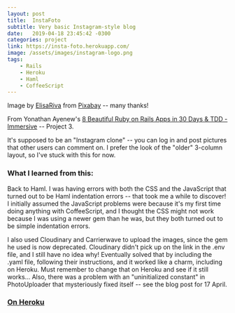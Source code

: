 ```yaml
---
layout: post
title:  InstaFoto
subtitle: Very basic Instagram-style blog
date:   2019-04-18 23:45:42 -0300
categories: project
link: https://insta-foto.herokuapp.com/
image: /assets/images/instagram-logo.png
tags:  
    - Rails
    - Heroku
    - Haml
    - CoffeeScript
---
```

Image by [ElisaRiva](https://pixabay.com/users/ElisaRiva-1348268/?utm_source=link-attribution&utm_medium=referral&utm_campaign=image&utm_content=1834010) from [Pixabay](https://pixabay.com/?utm_source=link-attribution&utm_medium=referral&utm_campaign=image&utm_content=1834010) -- many thanks! 

From Yonathan Ayenew's [8 Beautiful Ruby on Rails Apps in 30 Days & TDD - Immersive](https://www.udemy.com/8-beautiful-ruby-on-rails-apps-in-30-days/) -- Project 3. 

It's supposed to be an "Instagram clone" -- you can log in and post pictures that other users can comment on. I prefer the look of the "older" 3-column layout, so I've stuck with this for now.

### What I learned from this:
Back to Haml. I was having errors with both the CSS and the JavaScript that turned out to be Haml indentation errors -- that took me a while to discover! I initially assumed the JavaScript problems were because it's my first time doing anything with CoffeeScript, and I thought the CSS might not work because I was using a newer gem than he was, but they both turned out to be simple indentation errors.

I also used Cloudinary and Carrierwave to upload the images, since the gem he used is now deprecated. Cloudinary didn't pick up on the link in the .env file, and I still have no idea why! Eventually solved that by including the .yaml file, following their instructions, and it worked like a charm, including on Heroku. Must remember to change that on Heroku and see if it still works… Also, there was a problem with an "uninitialized constant" in PhotoUploader that mysteriously fixed itself -- see the blog post for 17 April.

### [On Heroku](https://insta-foto.herokuapp.com/)
